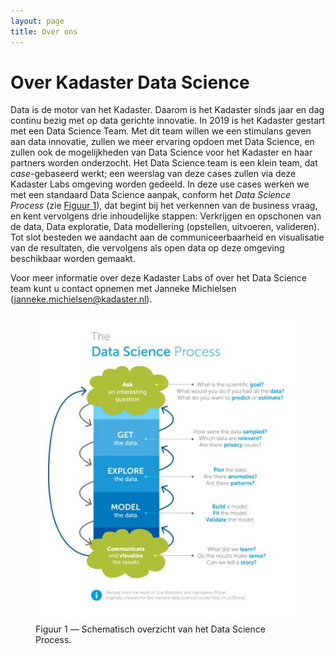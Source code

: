 ```yaml
---
layout: page
title: Over ons
---
```

# Over Kadaster Data Science

Data is de motor van het Kadaster.  Daarom is het Kadaster sinds jaar en dag continu bezig met op data gerichte innovatie.  In 2019 is het Kadaster gestart met een Data Science Team.  Met dit team willen we een stimulans geven aan data innovatie, zullen we meer ervaring opdoen met Data Science, en zullen ook de mogelijkheden van Data Science voor het Kadaster en haar partners worden onderzocht.  Het Data Science team is een klein team, dat _case_-gebaseerd werkt; een weerslag van deze cases zullen via deze Kadaster Labs omgeving worden gedeeld.  In deze use cases werken we met een standaard Data Science aanpak, conform het _Data Science Process_ (zie [Figuur 1](#figuur-1)), dat begint bij het verkennen van de business vraag, en kent vervolgens drie inhoudelijke stappen: Verkrijgen en opschonen van de data, Data exploratie, Data modellering (opstellen, uitvoeren, valideren).  Tot slot besteden we aandacht aan de communiceerbaarheid en visualisatie van de resultaten, die vervolgens als open data op deze omgeving beschikbaar worden gemaakt.

Voor meer informatie over deze Kadaster Labs of over het Data Science team kunt u contact opnemen met Janneke Michielsen ([janneke.michielsen@kadaster.nl](mailto:janneke.michielsen@kadaster.nl)).

<figure id="figuur-1">
  <img src="/navigatie/over_ons.jpg">
  <figcaption>
    Figuur 1 ― Schematisch overzicht van het Data Science Process.
  </figcaption>
</figure>
